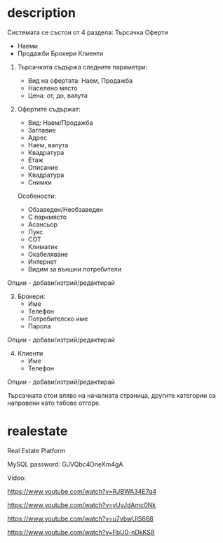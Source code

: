 description
===========

Системата се състои от 4 раздела: 
  Търсачка
  Оферти
  - Наеми
  - Продажби
  Брокери
  Клиенти
  
1. Търсачката съдържа следните параметри:
   - Вид на офертата: Наем, Продажба
   - Населено място
   - Цена: от, до, валута
  
2. Офертите съдържат:
   - Вид: Наем/Продажба
   - Заглавие
   - Адрес
   - Наем, валута
   - Квадратура
   - Етаж
   - Описание
   - Квадратура
   - Снимки
   
   Особености:
   - Обзаведен/Необзаведен
   - С паркмясто
   - Асансьор
   - Лукс
   - СОТ
   - Климатик
   - Окабеляване
   - Интернет
   - Видим за външни потребители
   
Опции - добави/изтрий/редактирай

3. Брокери:
   - Име
   - Телефон
   - Потребителско име
   - Парола

Опции - добави/изтрий/редактирай
   
4. Клиенти
   - Име
   - Телефон

Опции - добави/изтрий/редактирай

Търсачката стои вляво на началната страница, другите категории са направени като табове отгоре.

realestate
==========

Real Estate Platform

MySQL password: GJVQbc4DneXm4gA

Video:

https://www.youtube.com/watch?v=RJBWA34E7q4

https://www.youtube.com/watch?v=yUvJdAmc0Nk

https://www.youtube.com/watch?v=u7vbwUlS668

https://www.youtube.com/watch?v=FbU0-nDkKS8

